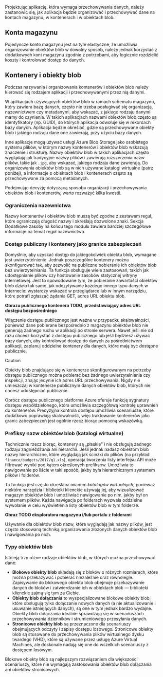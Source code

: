 Projektując aplikację, która wymaga przechowywania danych, należy zastanowić się, jak aplikacja będzie organizować i przechowywać dane na kontach magazynu, w kontenerach i w obiektach blob.

## <a name="storage-accounts"></a>Konta magazynu

Pojedyncze konto magazynu jest na tyle elastyczne, że umożliwia organizowanie obiektów blob w dowolny sposób, należy jednak korzystać z dodatkowych kont magazynu zgodnie z potrzebami, aby logicznie rozdzielić koszty i kontrolować dostęp do danych.

## <a name="containers-and-blobs"></a>Kontenery i obiekty blob

Podczas nazywania i organizowania kontenerów i obiektów blob należy kierować się rodzajem aplikacji i przechowywanymi przez nią danymi.

W aplikacjach używających obiektów blob w ramach schematu magazynu, który zawiera bazę danych, często nie trzeba posługiwać się organizacją, nazewnictwem czy metadanymi, aby wskazać, z jakiego rodzaju danymi mamy do czynienia. W takich aplikacjach nazwami obiektów blob często są identyfikatory (np. GUID), do których aplikacja odwołuje się w rekordach bazy danych. Aplikacja będzie określać, gdzie są przechowywane obiekty blob i jakiego rodzaju dane one zawierają, przy użyciu bazy danych.

Inne aplikacje mogą używać usługi Azure Blob Storage jako osobistego systemu plików, w którym nazwy kontenerów i obiektów blob wskazują znaczenie i strukturę. Nazwy obiektów blob w takich aplikacjach często wyglądają jak tradycyjne nazwy plików i zawierają rozszerzenia nazw plików, takie jak `.jpg`, aby wskazać, jakiego rodzaju dane zawierają. Do organizowania obiektów blob są w nich używane katalogi wirtualne (patrz poniżej), a informacje o obiektach blob i kontenerach często są przechowywane za pomocą metadanych.

Podejmując decyzję dotyczącą sposobu organizacji i przechowywania obiektów blob i kontenerów, warto rozważyć kilka kwestii.

### <a name="naming-limitations"></a>Ograniczenia nazewnictwa

Nazwy kontenerów i obiektów blob muszą być zgodne z zestawem reguł, które ograniczają długość nazwy i określają dozwolone znaki. Sekcja Dodatkowe zasoby na końcu tego modułu zawiera bardziej szczegółowe informacje na temat reguł nazewnictwa.

### <a name="public-access-and-containers-as-security-boundaries"></a>Dostęp publiczny i kontenery jako granice zabezpieczeń

Domyślnie, aby uzyskać dostęp do jakiegokolwiek obiektu blob, wymagane jest uwierzytelnienie. Jednak poszczególne kontenery można skonfigurować tak, aby zezwolić na publiczne pobieranie ich obiektów blob bez uwierzytelniania. Ta funkcja obsługuje wiele zastosowań, takich jak udostępnianie plików czy hostowanie zasobów statycznej witryny internetowej. Jest to spowodowane tym, że pobieranie zawartości obiektów blob działa tak samo, jak odczytywanie każdego innego typu danych w Internecie: wystarczy wskazać w przeglądarce lub w innym narzędziu, które potrafi zgłaszać żądania GET, adres URL obiektu blob.

**Obrazu publicznego kontenera TODO, przedstawiający adres URL dostępu bezpośredniego**

Włączenie dostępu publicznego jest ważne w przypadku skalowalności, ponieważ dane pobierane bezpośrednio z magazynu obiektów blob nie generują żadnego ruchu w aplikacji po stronie serwera. Nawet jeśli nie od razu chcesz korzystać z dostępu publicznego lub jeśli będziesz używać bazy danych, aby kontrolować dostęp do danych za pośrednictwem aplikacji, zaplanuj oddzielne kontenery dla danych, które mają być dostępne publicznie.

> [!CAUTION]
> Obiekty blob znajdujące się w kontenerze skonfigurowanym na potrzeby dostępu publicznego można pobierać bez żadnego uwierzytelniania czy inspekcji, znając jedynie ich adres URL przechowywania. Nigdy nie umieszczaj w kontenerze publicznym danych obiektów blob, których nie chcesz udostępniać publicznie.

Oprócz dostępu publicznego platforma Azure oferuje funkcję sygnatury dostępu współdzielonego, która umożliwia szczegółową kontrolę uprawnień do kontenerów. Precyzyjna kontrola dostępu umożliwia scenariusze, które dodatkowo poprawiają skalowalność, więc traktowanie kontenerów jako granic zabezpieczeń jest ogólnie rzecz biorąc pomocną wskazówką.

### <a name="blob-name-prefixes-virtual-directories"></a>Prefiksy nazw obiektów blob (katalogi wirtualne)

Technicznie rzecz biorąc, kontenery są „płaskie” i nie obsługują żadnego rodzaju zagnieżdżania ani hierarchii. Jeśli jednak nadasz obiektom blob nazwy hierarchiczne, które wyglądają jak ścieżki do plików (na przykład `finance/budgets/2017/q1.xls`), operacja tworzenia listy interfejsu API może filtrować wyniki pod kątem określonych prefiksów. Umożliwia to nawigowanie po liście w taki sposób, jakby była hierarchicznym systemem plików i folderów.

Ta funkcja jest często określana mianem *katalogów wirtualnych*, ponieważ niektóre narzędzia i biblioteki klienckie używają jej, aby wizualizować magazyn obiektów blob i umożliwiać nawigowanie po nim, jakby był on systemem plików. Każda nawigacja po folderach wyzwala oddzielne wywołanie w celu wyświetlenia listy obiektów blob w tym folderze.

**Obraz TODO eksploratora magazynu i/lub portalu z folderami**

Używanie dla obiektów blob nazw, które wyglądają jak nazwy plików, jest często stosowaną techniką organizowania złożonych danych obiektów blob i nawigowania po nich.

### <a name="blob-types"></a>Typy obiektów blob

Istnieją trzy różne rodzaje obiektów blob, w których można przechowywać dane:

- **Blokowe obiekty blob** składają się z bloków o różnych rozmiarach, które można przekazywać i pobierać niezależnie oraz równolegle. Zapisywanie do blokowego obiektu blob obejmuje przekazywanie danych do bloków i zatwierdzanie ich w obiektach blob &mdash; biblioteki klienckie zajmą się tym za Ciebie.
- **Obiekty blob dołączania** to wyspecjalizowane blokowe obiekty blob, które obsługują tylko dołączanie nowych danych (a nie aktualizowanie i usuwanie istniejących danych), są one w tym jednak bardzo wydajne. Obiekty blob dołączania idealnie sprawdzają się w scenariuszach przechowywania dzienników i strumieniowego przesyłania danych.
- **Stronicowe obiekty blob** są przeznaczone dla scenariuszy obejmujących odczyty i zapisy dostępu losowego. Stronicowe obiekty blob są stosowane do przechowywania plików wirtualnego dysku twardego (VHD), które są używane przez usługę Azure Virtual Machines, ale doskonale nadają się one do wszelkich scenariuszy z dostępem losowym.

Blokowe obiekty blob są najlepszym rozwiązaniem dla większości scenariuszy, które nie wymagają zastosowania obiektów blob dołączania ani obiektów stronicowych.